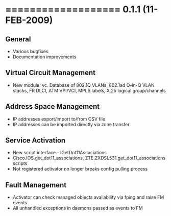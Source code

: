 

===================
0.1.1 (11-FEB-2009)
===================

General
-------
* Various bugfixes
* Documentation improvements

Virtual Circuit Management
--------------------------
* New module: vc. Database of 802.1Q VLANs, 802.1ad Q-in-Q VLAN stacks, FR DLCI, ATM VPI/VCI, MPLS labels, X.25 logical group/channels

Address Space Management
------------------------
* IP addresses export/import to/from CSV file
* IP addresses can be imported directly via zone transfer

Service Activation
------------------
* New script interface - IGetDot11Associations
* Cisco.IOS.get_dot11_associations, ZTE.ZXDSL531.get_dot11_associations scripts
* Not registered activator no longer breaks config pulling process

Fault Management
----------------
* Activator can check managed objects availability via fping and raise FM events
* All unhandled exceptions in daemons passed as events to FM
